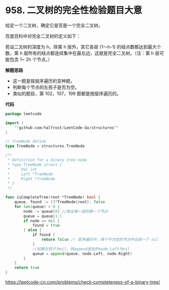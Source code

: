 # 958. 二叉树的完全性检验**题目大意** 

给定一个二叉树，确定它是否是一个完全二叉树。

百度百科中对完全二叉树的定义如下：

若设二叉树的深度为 h，除第 h 层外，其它各层 (1～h-1) 的结点数都达到最大个数，第 h 层所有的结点都连续集中在最左边，这就是完全二叉树。（注：第 h 层可能包含 1~ 2h 个节点。）

**解题思路** 

- 这一题是按层序遍历的变种题。
- 判断每个节点的左孩子是否为空。
- 类似的题目，第 102，107，199 题都是按层序遍历的。

**代码** 

```go
package leetcode

import (
	""github.com/halfrost/LeetCode-Go/structures""
)

// TreeNode define
type TreeNode = structures.TreeNode

/**
 * Definition for a binary tree node.
 * type TreeNode struct {
 *     Val int
 *     Left *TreeNode
 *     Right *TreeNode
 * }
 */

func isCompleteTree(root *TreeNode) bool {
	queue, found := []*TreeNode{root}, false
	for len(queue) > 0 {
		node := queue[0] //取出每一层的第一个节点
		queue = queue[1:]
		if node == nil {
			found = true
		} else {
			if found {
				return false // 层序遍历中，两个不为空的节点中出现一个 nil
			}
			//如果左孩子为nil，则append进去的node.Left为nil
			queue = append(queue, node.Left, node.Right)
		}
	}
	return true
}
```

https://leetcode-cn.com/problems/check-completeness-of-a-binary-tree/